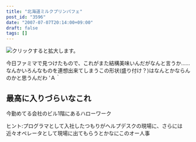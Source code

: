```yaml
---
title: "北海道ミルクプリンパフェ"
post_id: "3596"
date: "2007-07-07T20:14:00+09:00"
draft: false
tags: []
---
```



![クリックすると拡大します。](https://danmaq.com/image/mixi/2007/490106136_103_s.jpg)

今日ファミマで見つけたもので、これがまた結構美味いんだがなんと言うか……なんかいろんなものを連想出来てしまうこの形状(盛り付け？)はなんとかならんのかと思うんだわ 'Ａ｀

## 最高に入りづらいなこれ

今勤めてる会社のビル1階にあるハローワーク

ヒント:プログラマとして入社したつもりがヘルプデスクの現場に、さらには近々オペレータとして現場に出てもらうとかなにこのオー人事
